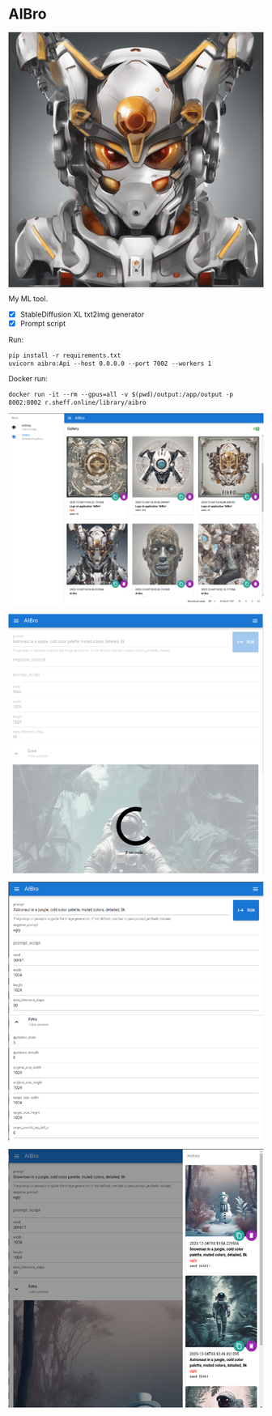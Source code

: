 # AIBro


<p align="center">
    <img align="center" src="https://raw.githubusercontent.com/sarjsheff/aibro/master/pics/logo.png">
</p>


My ML tool.

- [x] StableDiffusion XL txt2img generator
- [x] Prompt script

Run:

```
pip install -r requirements.txt
uvicorn aibro:Api --host 0.0.0.0 --port 7002 --workers 1
```

Docker run:

```
docker run -it --rm --gpus=all -v $(pwd)/output:/app/output -p 8002:8002 r.sheff.online/library/aibro
```

![screen1](./pics/screen.png)

![screen1](./pics/screen1.png)

![screen2](./pics/screen2.png)

![screen3](./pics/screen3.png)